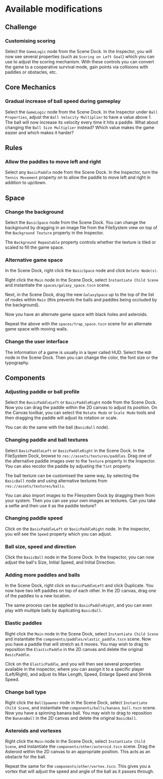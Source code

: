 # Available modifications

## Challenge

### Customising scoring

Select the `GameLogic` node from the Scene Dock. In the Inspector, you
will now see several properties (such as `Scoring on Left Goal`) which
you can use to adjust the scoring mechanism. With these controls you can
convert the game to a cooperative survival mode, gain points via collisions
with paddles or obstacles, etc.

## Core Mechanics

### Gradual increase of ball speed during gameplay

Select the `GameLogic` node from the Scene Dock. In the Inspector
under `Ball Properties`, adjust the `Ball Velocity Multiplier` to have
a value above 1. The ball will now increase its velocity every time it
hits a paddle. What about changing the `Ball Size Multiplier` instead?
Which value makes the game easier and which makes it harder?

## Rules

### Allow the paddles to move left and right

Select any `BasicPaddle` node from the Scene Dock. In the Inspector,
turn the `Tennis Movement` property on to allow the paddle to move left and
right in addition to up/down.

## Space

### Change the background

Select the `BasicSpace` node from the Scene Dock. You
can change the background by dragging in an image file from the FileSystem
view on top of the `Background Texture` property in the Inspector.

The `Background Repeatable` property controls whether the texture is tiled or
scaled to fill the game space.

### Alternative game space

In the Scene Dock, right click the `BasicSpace` node and click
`Delete Node(s)`.

Right click the `Main` node in the Scene Dock, select
`Instantiate Child Scene` and instantiate the `spaces/galaxy_space.tscn`
scene.

Next, in the Scene Dock, drag the new `GalaxySpace` up to the top of the list
of nodes within `Main` (this prevents the balls and paddles being occluded by
the background).

Now you have an alternate game space with black holes and asteroids.

Repeat the above with the `spaces/trap_space.tscn` scene for an alternate
game space with moving walls.

### Change the user interface

The information of a game is usually in a layer called HUD. Select the
`HUD` node in the Scene Dock. Then you can change the color, the font
size or the typography.

## Components

### Adjusting paddle or ball profile

Select the `BasicPaddleLeft` or `BasicPaddleRight` node from the Scene Dock.
Now you can drag the paddle within the 2D canvas to adjust its position.
On the Canvas toolbar, you can select the `Rotate Mode` or `Scale Mode` tools
and then dragging the paddle will adjust its rotation or scale.

You can do the same with the ball (`BasicBall` node).

### Changing paddle and ball textures

Select `BasicPaddleLeft` or `BasicPaddleRight` in the Scene Dock.
In the FileSystem Dock, browse to `res://assets/textures/paddles`.
Drag one of the alternative paddle images over to the `Texture` property in
the Inspector. You can also recolor the paddle by adjusting the `Tint`
property.

The ball texture can be customised the same way, by selecting the `BasicBall`
node and using alternative textures from `res://assets/textures/balls`.

You can also import images to the Filesystem Dock by dragging them
from your system. Then you can use your own images as textures. Can
you take a selfie and then use it as the paddle texture?

### Changing paddle speed

Click on the `BasicPaddleLeft` or `BasicPaddleRight` node. In the inspector,
you will see the `Speed` property which you can adjust.

### Ball size, speed and direction

Click the `BasicBall` node in the Scene Dock. In the Inspector, you can
now adjust the ball's Size, Initial Speed, and Initial Direction.

### Adding more paddles and balls

In the Scene Dock, right click on `BasicPaddleLeft` and click Duplicate.
You now have two left paddles on top of each other. In the 2D canvas, drag
one of the paddles to a new location.

The same process can be applied to `BasicPaddleRight`, and you can even
play with multiple balls by duplicating `BasicBall`.

### Elastic paddles

Right click the `Main` node in the Scene Dock, select
`Instantiate Child Scene` and instantiate the
`components/paddles/elastic_paddle.tscn` scene. Now you have a paddle that
will stretch as it moves. You may wish to drag to reposition the
`ElasticPaddle` in the 2D canvas and delete the original `BasicPaddle`.

Click on the `ElasticPaddle`, and you will then see several properties
available in the inspector, where you can assign it to a specific player
(Left/Right), and adjust its Max Length, Speed, Enlarge Speed and Shrink
Speed.

### Change ball type

Right click the `BallSpawner` node in the Scene Dock, select
`Instantiate Child Scene`, and instantiate the
`components/balls/banana_ball.tscn` scene. Now you have a spinning
banana ball.  You may wish to drag to reposition the
`BananaBall` in the 2D canvas and delete the original `BasicBall`.

### Asteroids and vortexes

Right click the `Main` node in the Scene Dock, select
`Instantiate Child Scene`, and instantiate the
`components/other/asteroid.tscn` scene. Drag the Asteroid within the 2D
canvas to an appropriate position. This acts as an obstacle for the ball.

Repeat the same for the `components/other/vortex.tscn`. This gives you
a vortex that will adjust the speed and angle of the ball as it passes
through.

